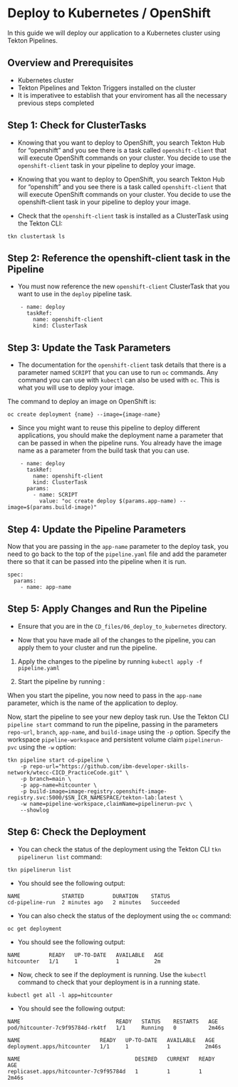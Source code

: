 # Deploy to Kubernetes / OpenShift

In this guide we will deploy our application to a Kubernetes cluster using Tekton Pipelines.

## Overview and Prerequisites

- Kubernetes cluster
- Tekton Pipelines and Tekton Triggers installed on the cluster
- It is imperativee to establish that your enviroment has all the necessary previous steps completed

## Step 1: Check for ClusterTasks

- Knowing that you want to deploy to OpenShift, you search Tekton Hub for “openshift” and you see there is a task called `openshift-client` that will execute OpenShift commands on your cluster. You decide to use the `openshift-client` task in your pipeline to deploy your image.

- Knowing that you want to deploy to OpenShift, you search Tekton Hub for “openshift” and you see there is a task called `openshift-client` that will execute OpenShift commands on your cluster. You decide to use the openshift-client task in your pipeline to deploy your image.

- Check that the `openshift-client` task is installed as a ClusterTask using the Tekton CLI:

`tkn clustertask ls`

## Step 2: Reference the openshift-client task in the Pipeline

- You must now reference the new `openshift-client` ClusterTask that you want to use in the `deploy` pipeline task.

```
    - name: deploy
      taskRef:
        name: openshift-client
        kind: ClusterTask
```

## Step 3: Update the Task Parameters

- The documentation for the `openshift-client` task details that there is a parameter named `SCRIPT` that you can use to run `oc` commands. Any command you can use with `kubectl` can also be used with `oc`. This is what you will use to deploy your image.

The command to deploy an image on OpenShift is:

`oc create deployment {name} --image={image-name}`

- Since you might want to reuse this pipeline to deploy different applications, you should make the deployment name a parameter that can be passed in when the pipeline runs. You already have the image name as a parameter from the build task that you can use.

```
    - name: deploy
      taskRef:
        name: openshift-client
        kind: ClusterTask
      params:
        - name: SCRIPT
          value: "oc create deploy $(params.app-name) --image=$(params.build-image)"
```

## Step 4: Update the Pipeline Parameters

Now that you are passing in the `app-name` parameter to the deploy task, you need to go back to the top of the `pipeline.yaml` file and add the parameter there so that it can be passed into the pipeline when it is run.

```
spec:
  params:
    - name: app-name
```

## Step 5: Apply Changes and Run the Pipeline

- Ensure that you are in the `CD_files/06_deploy_to_kubernetes` directory.

- Now that you have made all of the changes to the pipeline, you can apply them to your cluster and run the pipeline.

1. Apply the changes to the pipeline by running `kubectl apply -f pipeline.yaml`

2. Start the pipeline by running :

When you start the pipeline, you now need to pass in the `app-name` parameter, which is the name of the application to deploy.

Now, start the pipeline to see your new deploy task run. Use the Tekton CLI `pipeline start` command to run the pipeline, passing in the parameters `repo-url`, `branch`, `app-name`, and `build-image` using the `-p` option. Specify the workspace `pipeline-workspace` and persistent volume claim `pipelinerun-pvc` using the `-w` option:

```
tkn pipeline start cd-pipeline \
    -p repo-url="https://github.com/ibm-developer-skills-network/wtecc-CICD_PracticeCode.git" \
    -p branch=main \
    -p app-name=hitcounter \
    -p build-image=image-registry.openshift-image-registry.svc:5000/$SN_ICR_NAMESPACE/tekton-lab:latest \
    -w name=pipeline-workspace,claimName=pipelinerun-pvc \
    --showlog
```

## Step 6: Check the Deployment

- You can check the status of the deployment using the Tekton CLI `tkn pipelinerun list` command:

`tkn pipelinerun list`

- You should see the following output:

```
NAME             STARTED         DURATION    STATUS
cd-pipeline-run  2 minutes ago   2 minutes   Succeeded
```

- You can also check the status of the deployment using the `oc` command:

`oc get deployment`

- You should see the following output:

```
NAME         READY   UP-TO-DATE   AVAILABLE   AGE
hitcounter   1/1     1            1           2m
```

- Now, check to see if the deployment is running. Use the `kubectl` command to check that your deployment is in a running state.

`kubectl get all -l app=hitcounter`

- You should see the following output:

```
NAME                              READY   STATUS    RESTARTS   AGE
pod/hitcounter-7c9f95784d-rk4tf   1/1     Running   0          2m46s

NAME                         READY   UP-TO-DATE   AVAILABLE   AGE
deployment.apps/hitcounter   1/1     1            1           2m46s

NAME                                    DESIRED   CURRENT   READY   AGE
replicaset.apps/hitcounter-7c9f95784d   1         1         1       2m46s
```